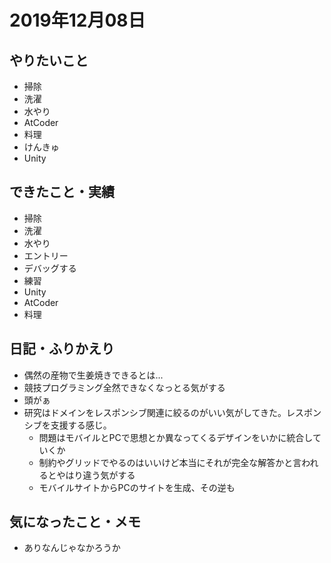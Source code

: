 # 2019年12月08日

## やりたいこと

- 掃除
- 洗濯
- 水やり
- AtCoder
- 料理
- けんきゅ
- Unity

## できたこと・実績

- 掃除
- 洗濯
- 水やり
- エントリー
- デバッグする
- 練習
- Unity
- AtCoder
- 料理

## 日記・ふりかえり

- 偶然の産物で生姜焼きできるとは...
- 競技プログラミング全然できなくなっとる気がする
- 頭がぁ
- 研究はドメインをレスポンシブ関連に絞るのがいい気がしてきた。レスポンシブを支援する感じ。
  - 問題はモバイルとPCで思想とか異なってくるデザインをいかに統合していくか
  - 制約やグリッドでやるのはいいけど本当にそれが完全な解答かと言われるとやはり違う気がする
  - モバイルサイトからPCのサイトを生成、その逆も

## 気になったこと・メモ

- ありなんじゃなかろうか
